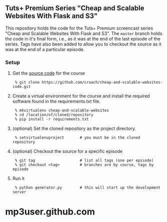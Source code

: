 ## Tuts+ Premium Series "Cheap and Scalable Websites With Flask and S3"

This repository holds the code for the Tuts+ Premium screencast series "Cheap and Scalable Websites With Flask and S3". The `master` branch holds the code in it's final form, i.e., as it was at the end of the last episode of the series. Tags have also been added to allow you to checkout the source as it was at the end of a particular episode.

### Setup

1. Get the [source code][source] for the course

        % git clone https://github.com/croach/cheap-and-scalable-websites-code.git

2. Create a virtual environment for the course and install the required software found in the requirements.txt file.

        % mkvirtualenv cheap-and-scalable-websites
        % cd /location/of/cloned/repository
        % pip install -r requirements.txt

3. (optional) Set the cloned repository as the project directory.

        % setvirtualenvproject       # you must be in the cloned repository

4. (optional) Checkout the source for a specific episode 

        % git tag                    # list all tags (one per episode)
        % git checkout <tag>         # branches are by course, tags by episode

5. Run it

        % python generator.py        # this will start up the development server


[source]: https://github.com/croach/cheap-and-scalable-websites-code/archive/master.zip
# mp3user.github.com
